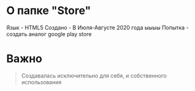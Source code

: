 # О папке "Store"
Язык - HTML5
Создано - В Июля-Августе 2020 года ыыыы
Попытка - создать аналог google play store
# Важно
>Создавалась исключительно для себя, и собственного использования
